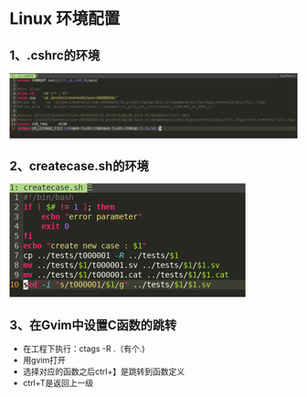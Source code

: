 # Linux 环境配置
## 1、.cshrc的环境
![.cshrc环境](./image/cshrc.png ".cshrc环境")

## 2、createcase.sh的环境
![createcase.sh环境](./image/createcase.png "createcase.sh环境")

## 3、在Gvim中设置C函数的跳转
- 在工程下执行：ctags -R .（有个.)
- 用gvim打开
- 选择对应的函数之后ctrl+】是跳转到函数定义
- ctrl+T是返回上一级